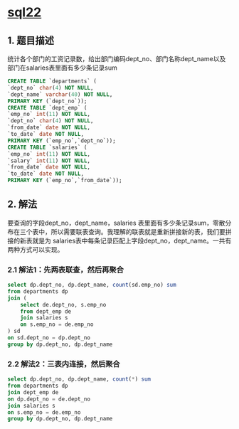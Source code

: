 # [sql22](https://www.nowcoder.com/practice/6a62b6c0a7324350a6d9959fa7c21db3?tpId=82&tags=&title=&diffculty=0&judgeStatus=0&rp=1)

## 1. 题目描述

统计各个部门的工资记录数，给出部门编码dept_no、部门名称dept_name以及部门在salaries表里面有多少条记录sum

```sql
CREATE TABLE `departments` (
`dept_no` char(4) NOT NULL,
`dept_name` varchar(40) NOT NULL,
PRIMARY KEY (`dept_no`));
CREATE TABLE `dept_emp` (
`emp_no` int(11) NOT NULL,
`dept_no` char(4) NOT NULL,
`from_date` date NOT NULL,
`to_date` date NOT NULL,
PRIMARY KEY (`emp_no`,`dept_no`));
CREATE TABLE `salaries` (
`emp_no` int(11) NOT NULL,
`salary` int(11) NOT NULL,
`from_date` date NOT NULL,
`to_date` date NOT NULL,
PRIMARY KEY (`emp_no`,`from_date`));
```

## 2. 解法 

要查询的字段dept_no，dept_name，salaries 表里面有多少条记录sum，零散分布在三个表中，所以需要联表查询。我理解的联表就是重新拼接新的表，我们要拼接的新表就是为 salaries表中每条记录匹配上字段dept_no，dept_name。一共有两种方式可以实现。

### 2.1 解法1：先两表联查，然后再聚合

```sql
select dp.dept_no, dp.dept_name, count(sd.emp_no) sum
from departments dp
join (
    select de.dept_no, s.emp_no
    from dept_emp de
    join salaries s
    on s.emp_no = de.emp_no
) sd
on sd.dept_no = dp.dept_no
group by dp.dept_no, dp.dept_name
```

### 2.2 解法2：三表内连接，然后聚合

```sql
select dp.dept_no, dp.dept_name, count(*) sum
from departments dp
join dept_emp de
on dp.dept_no = de.dept_no
join salaries s
on s.emp_no = de.emp_no
group by dp.dept_no, dp.dept_name

```
